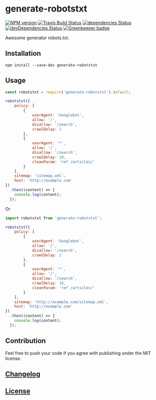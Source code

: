 # generate-robotstxt

[![NPM version](https://img.shields.io/npm/v/generate-robotstxt.svg)](https://www.npmjs.org/package/generate-robotstxt)
[![Travis Build Status](https://img.shields.io/travis/itgalaxy/generate-robotstxt/master.svg?label=build)](https://travis-ci.org/itgalaxy/generate-robotstxt)
[![dependencies Status](https://david-dm.org/itgalaxy/generate-robotstxt/status.svg)](https://david-dm.org/itgalaxy/generate-robotstxt)
[![devDependencies Status](https://david-dm.org/itgalaxy/generate-robotstxt/dev-status.svg)](https://david-dm.org/itgalaxy/generate-robotstxt?type=dev)
[![Greenkeeper badge](https://badges.greenkeeper.io/itgalaxy/generate-robotstxt.svg)](https://greenkeeper.io/)

Awesome generator robots.txt.

## Installation

```shell
npm install --save-dev generate-robotstxt
```

## Usage

```js
const robotstxt = require('generate-robotstxt').default;

robotstxt({
    policy: [
        {
            userAgent: 'Googlebot',
            allow: '/',
            disallow: '/search',
            crawlDelay: 2
        },
        {
            userAgent: '*',
            allow: '/',
            disallow: '/search',
            crawlDelay: 10,
            cleanParam: 'ref /articles/'
        }
    ],
    sitemap: 'sitemap.xml',
    host: 'http://example.com'
})
  .then((content) => {
    console.log(content);
  });
```

Or

```js
import robotstxt from 'generate-robotstxt';

robotstxt({
    policy: [
        {
            userAgent: 'Googlebot',
            allow: '/',
            disallow: '/search',
            crawlDelay: 2
        },
        {
            userAgent: '*',
            allow: '/',
            disallow: '/search',
            crawlDelay: 10,
            cleanParam: 'ref /articles/'
        }
    ],
    sitemap: 'http://example.com/sitemap.xml',
    host: 'http://example.com'
})
  .then((content) => {
    console.log(content);
  });
```

## Contribution

Feel free to push your code if you agree with publishing under the MIT license.

## [Changelog](CHANGELOG.md)

## [License](LICENSE.md)
